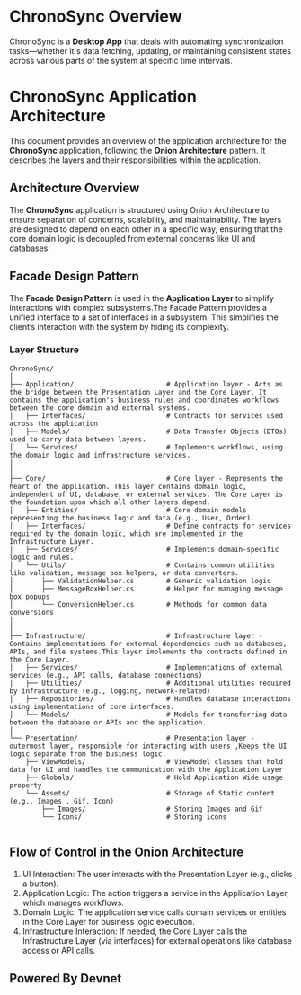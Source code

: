 ﻿# ChronoSync Overview
ChronoSync is a **Desktop App** that deals with automating synchronization tasks—whether it's data fetching, updating, or maintaining consistent states across various parts of the system at specific time intervals.

# ChronoSync Application Architecture

This document provides an overview of the application architecture for the **ChronoSync** application, following the **Onion Architecture** pattern. It describes the layers and their responsibilities within the application.

## Architecture Overview

The **ChronoSync** application is structured using Onion Architecture to ensure separation of concerns, scalability, and maintainability. The layers are designed to depend on each other in a specific way, ensuring that the core domain logic is decoupled from external concerns like UI and databases.

## Facade Design Pattern

The **Facade Design Pattern** is used in the **Application Layer** to simplify interactions with complex subsystems.The Facade Pattern provides a unified interface to a set of interfaces in a subsystem. This simplifies the client’s interaction with the system by hiding its complexity.

### Layer Structure

```plaintext
ChronoSync/
│
├── Application/                       # Application layer - Acts as the bridge between the Presentation Layer and the Core Layer. It contains the application's business rules and coordinates workflows between the core domain and external systems.
│   ├── Interfaces/                    # Contracts for services used across the application
│   ├── Models/                        # Data Transfer Objects (DTOs) used to carry data between layers.
│   └── Services/                      # Implements workflows, using the domain logic and infrastructure services.
│   
│
├── Core/                              # Core layer - Represents the heart of the application. This layer contains domain logic, independent of UI, database, or external services. The Core Layer is the foundation upon which all other layers depend.
│   ├── Entities/                      # Core domain models representing the business logic and data (e.g., User, Order).
│   ├── Interfaces/                    # Define contracts for services required by the domain logic, which are implemented in the Infrastructure Layer.
│   ├── Services/                      # Implements domain-specific logic and rules.
│   └── Utils/                         # Contains common utilities like validation, message box helpers, or data converters.
│       ├── ValidationHelper.cs        # Generic validation logic
│       ├── MessageBoxHelper.cs        # Helper for managing message box popups
│       └── ConversionHelper.cs        # Methods for common data conversions
│        
│
├── Infrastructure/                    # Infrastructure layer - Contains implementations for external dependencies such as databases, APIs, and file systems.This layer implements the contracts defined in the Core Layer.
│   ├── Services/                      # Implementations of external services (e.g., API calls, database connections)
│   ├── Utilities/                     # Additional utilities required by infrastructure (e.g., logging, network-related)
│   ├── Repositories/                  # Handles database interactions using implementations of core interfaces.
│   └── Models/                        # Models for transferring data between the database or APIs and the application.
│
└── Presentation/                      # Presentation layer - outermost layer, responsible for interacting with users ,Keeps the UI logic separate from the business logic.
    ├── ViewModels/                    # ViewModel classes that hold data for UI and handles the communication with the Application Layer
    ├── Globals/                       # Hold Application Wide usage property
    └── Assets/                        # Storage of Static content (e.g., Images , Gif, Icon) 
        ├── Images/                    # Storing Images and Gif
        └── Icons/                     # Storing icons


```
## Flow of Control in the Onion Architecture      
1. UI Interaction:
The user interacts with the Presentation Layer (e.g., clicks a button).
2. Application Logic:
The action triggers a service in the Application Layer, which manages workflows.
3. Domain Logic:
The application service calls domain services or entities in the Core Layer for business logic execution.
4. Infrastructure Interaction:
If needed, the Core Layer calls the Infrastructure Layer (via interfaces) for external operations like database access or API calls.


## Powered By Devnet